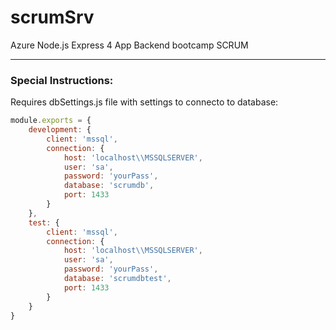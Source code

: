 ﻿# scrumSrv
Azure Node.js Express 4 App
Backend bootcamp SCRUM

---
### Special Instructions:
Requires dbSettings.js file with settings to connecto to database:

```javascript
module.exports = {
    development: {
        client: 'mssql',
        connection: {
            host: 'localhost\\MSSQLSERVER',
            user: 'sa',
            password: 'yourPass',
            database: 'scrumdb',
            port: 1433
        }
    },
    test: {
        client: 'mssql',
        connection: {
            host: 'localhost\\MSSQLSERVER',
            user: 'sa',
            password: 'yourPass',
            database: 'scrumdbtest',
            port: 1433
        }
    }
}
```